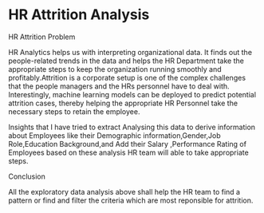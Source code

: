 # HR Attrition Analysis

HR Attrition Problem

HR Analytics helps us with interpreting organizational data. It finds out the people-related trends in the 
data and helps the HR Department take the appropriate steps to keep the organization 
running smoothly and profitably.Attrition is a corporate setup is one of the complex challenges that
 the people managers and the HRs personnel have to deal with.
Interestingly, machine learning models can be deployed to predict potential attrition cases, 
thereby helping the appropriate HR Personnel take the necessary steps to retain the employee.

Insights that I have tried to extract
Analysing this data to derive information about Employees like their Demographic information,Gender,Job Role,Education Background,and Add their Salary
,Performance Rating of Employees based on these analysis HR team will able to take appropriate steps.

Conclusion

All the exploratory data analysis above shall help the HR team to find a pattern or find and filter the criteria which are most
 reponsible for attrition.



